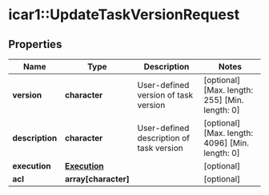 # icar1::UpdateTaskVersionRequest


## Properties
Name | Type | Description | Notes
------------ | ------------- | ------------- | -------------
**version** | **character** | User-defined version of task version | [optional] [Max. length: 255] [Min. length: 0] 
**description** | **character** | User-defined description of task version | [optional] [Max. length: 4096] [Min. length: 0] 
**execution** | [**Execution**](Execution.md) |  | [optional] 
**acl** | **array[character]** |  | [optional] 


